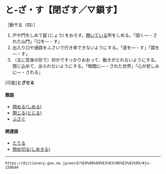 # と‐ざ・す【閉ざす／▽鎖す】

［動サ五（四）］
1. 戸や門をしめて錠 (じょう) をおろす。[開いている](あく（明く／開く／空く）)所をしめる。「固く―・された山門」「口を―・す」
2. 出入り口や通路をふさいで行き来できないようにする。「道を―・す」「国を―・す」
3. （主に受身の形で）何かですっかりおおって、動きがとれないようにする。閉じ込めて、出られないようにする。「暗闇に―・された世界」「心が悲しみに―・される」
    

\[可能\]**とざせる**

#### 類語

-   [閉める(しめる)](しめる（締める／閉める）)
-   [閉じる(とじる)](閉じる（とじる）)
-   [ふさぐ](https://dictionary.goo.ne.jp/word/%E5%A1%9E%E3%81%90_%28%E3%81%B5%E3%81%95%E3%81%90%29/#jn-192236)

#### 関連語

-   [たてる](https://dictionary.goo.ne.jp/word/%E7%AB%8B%E3%81%A6%E3%82%8B/#jn-137747)
-   [閉め切る(しめきる)](https://dictionary.goo.ne.jp/word/%E7%B7%A0%E5%88%87%E3%82%8B/#jn-101006)

---
`https://dictionary.goo.ne.jp/word/%E9%96%89%E3%81%96%E3%81%99/#jn-158694`